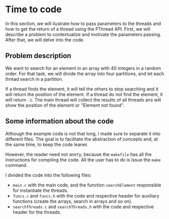 # Time to code
In this section, we will ilustrate how to pass parameters to the threads and how to get the return of a thread using the PThread API. First, we will describe a problem to contextualize and motivate the parameters passing. After that, we will delve into the code.

## Problem description
We want to search for an element in an array with 40 integers in a random order. For that task, we will divide the array into four partitions, and let each thread search in a partition. 

If a thread finds the element, it will tell the others to stop searching and it will return the position of the element. If a thread do not find the element, it will return ``-1``. The main thread will collect the results of all threads ans will show the position of the element or "Element not found".

## Some information about the code
Although the example code is not that long, I made sure to separate it into different files. The goal is to facilitate the abstraction of concepts and, at the same time, to keep the code leaner. 

However, the reader need not worry, because the ``makefile`` has all the instructions for compiling the code. All the user has to do is issue the ``make`` command.

I divided the code into the following files:
- ``main.c`` with the main code, and the function ``searchElement`` responsible for instantiate the threads. 
- ``funcs.c`` and ``funcs.h`` with the code and respective header for auxiliary functions (create the arrays, search in arrays and so on). 
- ``searchThreads.c`` and ``searchThreads.h`` with the code and respective header for the threads.
